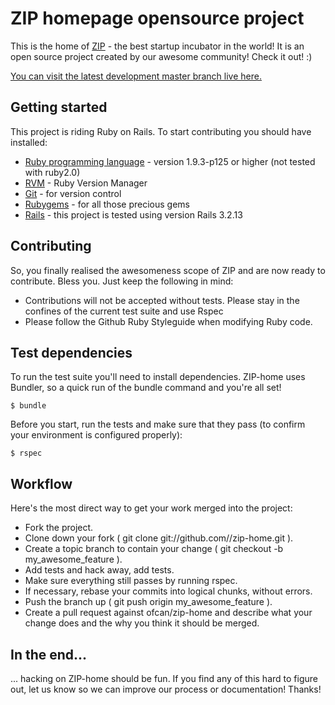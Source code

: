 # ZIP homepage opensource project

This is the home of [ZIP](http://zipzg.com) - the best startup incubator in the world! It is an open source project created by our awesome community! Check it out! :)

[You can visit the latest development master branch live here.](http://zip.herokuapp.com/)

## Getting started

This project is riding Ruby on Rails. To start contributing you should have installed:

* [Ruby programming language](http://www.ruby-lang.org/en/) - version 1.9.3-p125 or higher (not tested with ruby2.0)
* [RVM](https://rvm.io/) - Ruby Version Manager
* [Git](http://git-scm.com/) - for version control
* [Rubygems](http://rubygems.org/) - for all those precious gems
* [Rails](http://rubyonrails.org/) - this project is tested using version Rails 3.2.13

## Contributing

So, you finally realised the awesomeness scope of ZIP and are now ready to contribute. Bless you. Just keep the following in mind:

* Contributions will not be accepted without tests. Please stay in the confines of the current test suite and use Rspec
* Please follow the Github Ruby Styleguide when modifying Ruby code.

## Test dependencies

To run the test suite you'll need to install dependencies. ZIP-home uses Bundler, so a quick run of the bundle command and you're all set!

    $ bundle

Before you start, run the tests and make sure that they pass (to confirm your environment is configured properly):

    $ rspec

## Workflow

Here's the most direct way to get your work merged into the project:

* Fork the project.
* Clone down your fork ( git clone git://github.com/<username>/zip-home.git ).
* Create a topic branch to contain your change ( git checkout -b my_awesome_feature ).
* Add tests and hack away, add tests.
* Make sure everything still passes by running rspec.
* If necessary, rebase your commits into logical chunks, without errors.
* Push the branch up ( git push origin my_awesome_feature ).
* Create a pull request against ofcan/zip-home and describe what your change does and the why you think it should be merged.

## In the end...

... hacking on ZIP-home should be fun. If you find any of this hard to figure out, let us know so we can improve our process or documentation! Thanks!

